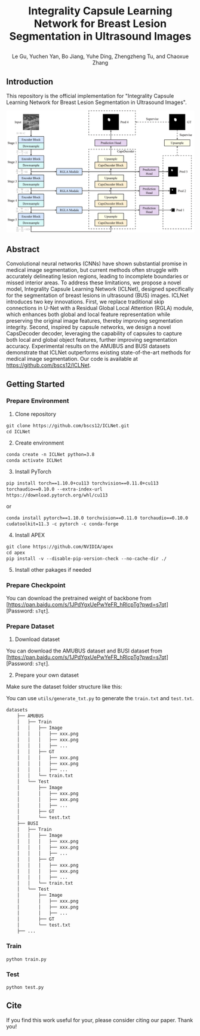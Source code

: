 # <p align=center>Integrality Capsule Learning Network for Breast Lesion Segmentation in Ultrasound Images</p>

<p align=center>Le Gu, Yuchen Yan, Bo Jiang, Yuhe Ding, Zhengzheng Tu, and Chaoxue Zhang</p>

## Introduction
This repository is the official implementation for "Integrality Capsule Learning Network for Breast Lesion Segmentation in Ultrasound Images".

![image](ICLNet.png)

## Abstract
Convolutional neural networks (CNNs) have shown substantial promise in medical image segmentation, but current methods often struggle with accurately delineating lesion regions, leading to incomplete boundaries or missed interior areas. To address these limitations, we propose a novel model, Integrality Capsule Learning Network (ICLNet), designed specifically for the segmentation of breast lesions in ultrasound (BUS) images. ICLNet introduces two key innovations. First, we replace traditional skip connections in U-Net with a Residual Global Local Attention (RGLA) module, which enhances both global and local feature representation while preserving the original image features, thereby improving segmentation integrity. Second, inspired by capsule networks, we design a novel CapsDecoder decoder, leveraging the capability of capsules to capture both local and global object features, further improving segmentation accuracy. Experimental results on the AMUBUS and BUSI datasets demonstrate that ICLNet outperforms existing state-of-the-art methods for medical image segmentation. Our code is available at https://github.com/bscs12/ICLNet.

## Getting Started
### Prepare Environment
1. Clone repository
```
git clone https://github.com/bscs12/ICLNet.git
cd ICLNet
```

2. Create environment
```
conda create -n ICLNet python=3.8
conda activate ICLNet
```

3. Install PyTorch

```
pip install torch==1.10.0+cu113 torchvision==0.11.0+cu113 torchaudio==0.10.0 --extra-index-url https://download.pytorch.org/whl/cu113
```
or
```
conda install pytorch==1.10.0 torchvision==0.11.0 torchaudio==0.10.0 cudatoolkit=11.3 -c pytorch -c conda-forge
```

4. Install APEX
```
git clone https://github.com/NVIDIA/apex
cd apex
pip install -v --disable-pip-version-check --no-cache-dir ./
```

5. Install other pakages if needed

### Prepare Checkpoint
You can download the pretrained weight of backbone from [https://pan.baidu.com/s/1JPdYgxUePwYeFR_hRlcpTg?pwd=s7qt] [Password: ```s7qt```].

### Prepare Dataset

1. Download dataset

You can download the AMUBUS dataset and BUSI dataset from [https://pan.baidu.com/s/1JPdYgxUePwYeFR_hRlcpTg?pwd=s7qt] [Password: ```s7qt```].

2. Prepare your own dataset

Make sure the dataset folder structure like this:

You can use ```utils/generate_txt.py``` to generate the ```train.txt``` and ```test.txt```.
```
datasets
    ├── AMUBUS
    │   ├── Train
    │   │   ├── Image
    │   │   │   ├── xxx.png
    │   │   │   ├── xxx.png
    │   │   │   ├── ...
    │   │   ├── GT
    │   │   │   ├── xxx.png
    │   │   │   ├── xxx.png
    │   │   │   ├── ...
    │   │   └── train.txt
    │   └── Test
    │       ├── Image
    │       │   ├── xxx.png
    │       │   ├── xxx.png
    │       │   ├── ...
    │       ├── GT
    │       └── test.txt
    ├── BUSI
    │   ├── Train
    │   │   ├── Image
    │   │   │   ├── xxx.png
    │   │   │   ├── xxx.png
    │   │   │   ├── ...
    │   │   ├── GT
    │   │   │   ├── xxx.png
    │   │   │   ├── xxx.png
    │   │   │   ├── ...
    │   │   └── train.txt
    │   └── Test
    │       ├── Image
    │       │   ├── xxx.png
    │       │   ├── xxx.png
    │       │   ├── ...
    │       ├── GT
    │       └── test.txt
    ├── ...
```
### Train
```
python train.py
```
### Test
```
python test.py
```
## Cite
If you find this work useful for your, please consider citing our paper. Thank you!
